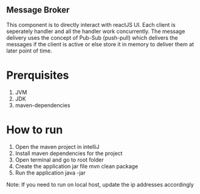 ## Message Broker

This component is to directly interact with reactJS UI. Each client is seperately handler and all the handler work concurrently. The message delivery uses the concept of Pub-Sub (push-pull) which delivers the messages if the client is active or else store it in memory to deliver them at later point of time.

# Prerquisites
1. JVM
2. JDK
3. maven-dependencies

# How to run
1. Open the maven project in intelliJ
2. Install maven dependencies for the project
3. Open terminal and go to root folder
4. Create the application jar file
  mvn clean package
5. Run the application
  java -jar <generated jar file in target folder>
  
Note: If you need to run on local host, update the ip addresses accordingly
